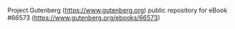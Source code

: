 Project Gutenberg (https://www.gutenberg.org) public repository for
eBook #66573 (https://www.gutenberg.org/ebooks/66573)
